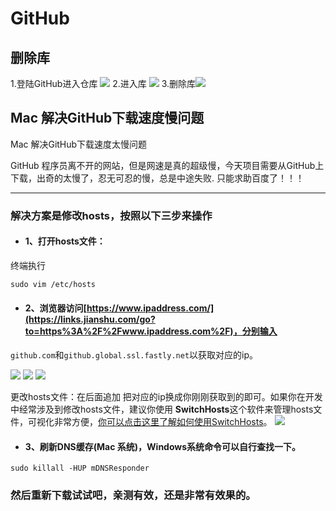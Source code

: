 # GitHub
## 删除库
1.登陆GitHub进入仓库
![](https://upload-images.jianshu.io/upload_images/21988850-ce30587cd91e64d1.png?imageMogr2/auto-orient/strip%7CimageView2/2/w/1240)
2.进入库
![](https://upload-images.jianshu.io/upload_images/21988850-5760e0535cec2f57.png?imageMogr2/auto-orient/strip%7CimageView2/2/w/1240)
3.删除库![](https://upload-images.jianshu.io/upload_images/21988850-7eb9c6599418b9ae.png?imageMogr2/auto-orient/strip%7CimageView2/2/w/1240)
## Mac 解决GitHub下载速度慢问题
Mac 解决GitHub下载速度太慢问题

GitHub 程序员离不开的网站，但是网速是真的超级慢，今天项目需要从GitHub上下载，出奇的太慢了，忍无可忍的慢，总是中途失败.
只能求助百度了！！！
* * *

### 解决方案是修改hosts，按照以下三步来操作

*   #### 1、打开hosts文件：

终端执行

```
sudo vim /etc/hosts

```

*   #### 2、浏览器访问[https://www.ipaddress.com/](https://links.jianshu.com/go?to=https%3A%2F%2Fwww.ipaddress.com%2F)，分别输入

`github.com`和`github.global.ssl.fastly.net`以获取对应的ip。

![](https://upload-images.jianshu.io/upload_images/21988850-a4be342ccd7a4916.png?imageMogr2/auto-orient/strip%7CimageView2/2/w/1240)
![](https://upload-images.jianshu.io/upload_images/21988850-d30350f8b1cc7561.png?imageMogr2/auto-orient/strip%7CimageView2/2/w/1240)
![](https://upload-images.jianshu.io/upload_images/21988850-9b5837422659a46f.png?imageMogr2/auto-orient/strip%7CimageView2/2/w/1240)



更改hosts文件：在后面追加
把对应的ip换成你刚刚获取到的即可。如果你在开发中经常涉及到修改hosts文件，建议你使用 **SwitchHosts**这个软件来管理hosts文件，可视化非常方便，[你可以点击这里了解如何使用SwitchHosts](https://links.jianshu.com/go?to=https%3A%2F%2Fblog.csdn.net%2Ffanrenxiang%2Farticle%2Fdetails%2F80695364)。
![](https://upload-images.jianshu.io/upload_images/21988850-bb781a1a92a85bb5.png?imageMogr2/auto-orient/strip%7CimageView2/2/w/1240)

*   #### 3、刷新DNS缓存(Mac 系统)，Windows系统命令可以自行查找一下。

```
sudo killall -HUP mDNSResponder

```

### 然后重新下载试试吧，亲测有效，还是非常有效果的。



